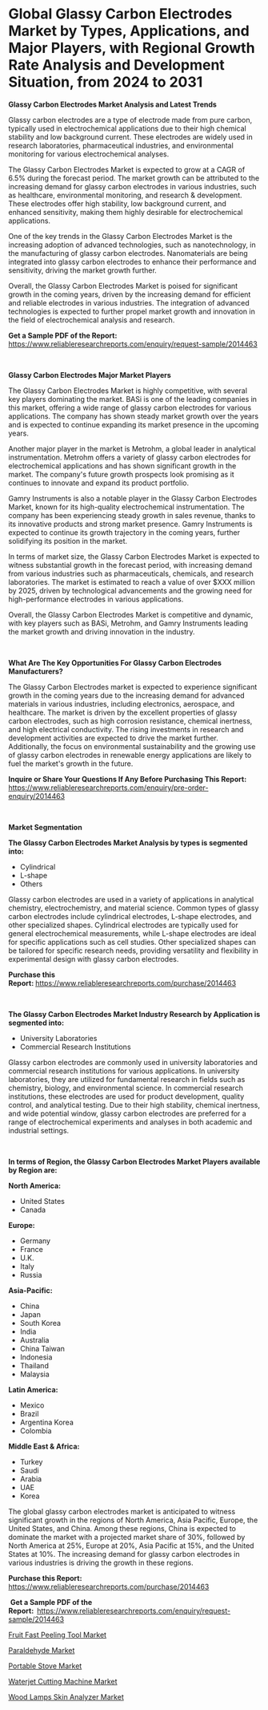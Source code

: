 <p><h1>Global Glassy Carbon Electrodes Market by Types, Applications, and Major Players, with Regional Growth Rate Analysis and Development Situation, from 2024 to 2031</h1></p><p><strong>Glassy Carbon Electrodes Market Analysis and Latest Trends</strong></p>
<p><p>Glassy carbon electrodes are a type of electrode made from pure carbon, typically used in electrochemical applications due to their high chemical stability and low background current. These electrodes are widely used in research laboratories, pharmaceutical industries, and environmental monitoring for various electrochemical analyses.</p><p>The Glassy Carbon Electrodes Market is expected to grow at a CAGR of 6.5% during the forecast period. The market growth can be attributed to the increasing demand for glassy carbon electrodes in various industries, such as healthcare, environmental monitoring, and research & development. These electrodes offer high stability, low background current, and enhanced sensitivity, making them highly desirable for electrochemical applications.</p><p>One of the key trends in the Glassy Carbon Electrodes Market is the increasing adoption of advanced technologies, such as nanotechnology, in the manufacturing of glassy carbon electrodes. Nanomaterials are being integrated into glassy carbon electrodes to enhance their performance and sensitivity, driving the market growth further.</p><p>Overall, the Glassy Carbon Electrodes Market is poised for significant growth in the coming years, driven by the increasing demand for efficient and reliable electrodes in various industries. The integration of advanced technologies is expected to further propel market growth and innovation in the field of electrochemical analysis and research.</p></p>
<p><strong>Get a Sample PDF of the Report:&nbsp;</strong> <a href="https://www.reliableresearchreports.com/enquiry/request-sample/2014463">https://www.reliableresearchreports.com/enquiry/request-sample/2014463</a></p>
<p>&nbsp;</p>
<p><strong>Glassy Carbon Electrodes Major Market Players</strong></p>
<p><p>The Glassy Carbon Electrodes Market is highly competitive, with several key players dominating the market. BASi is one of the leading companies in this market, offering a wide range of glassy carbon electrodes for various applications. The company has shown steady market growth over the years and is expected to continue expanding its market presence in the upcoming years. </p><p>Another major player in the market is Metrohm, a global leader in analytical instrumentation. Metrohm offers a variety of glassy carbon electrodes for electrochemical applications and has shown significant growth in the market. The company's future growth prospects look promising as it continues to innovate and expand its product portfolio.</p><p>Gamry Instruments is also a notable player in the Glassy Carbon Electrodes Market, known for its high-quality electrochemical instrumentation. The company has been experiencing steady growth in sales revenue, thanks to its innovative products and strong market presence. Gamry Instruments is expected to continue its growth trajectory in the coming years, further solidifying its position in the market.</p><p>In terms of market size, the Glassy Carbon Electrodes Market is expected to witness substantial growth in the forecast period, with increasing demand from various industries such as pharmaceuticals, chemicals, and research laboratories. The market is estimated to reach a value of over $XXX million by 2025, driven by technological advancements and the growing need for high-performance electrodes in various applications. </p><p>Overall, the Glassy Carbon Electrodes Market is competitive and dynamic, with key players such as BASi, Metrohm, and Gamry Instruments leading the market growth and driving innovation in the industry.</p></p>
<p>&nbsp;</p>
<p><strong>What Are The Key Opportunities For Glassy Carbon Electrodes Manufacturers?</strong></p>
<p><p>The Glassy Carbon Electrodes market is expected to experience significant growth in the coming years due to the increasing demand for advanced materials in various industries, including electronics, aerospace, and healthcare. The market is driven by the excellent properties of glassy carbon electrodes, such as high corrosion resistance, chemical inertness, and high electrical conductivity. The rising investments in research and development activities are expected to drive the market further. Additionally, the focus on environmental sustainability and the growing use of glassy carbon electrodes in renewable energy applications are likely to fuel the market's growth in the future.</p></p>
<p><strong>Inquire or Share Your Questions If Any Before Purchasing This Report:</strong> <a href="https://www.reliableresearchreports.com/enquiry/pre-order-enquiry/2014463">https://www.reliableresearchreports.com/enquiry/pre-order-enquiry/2014463</a></p>
<p>&nbsp;</p>
<p><strong>Market Segmentation</strong></p>
<p><strong>The Glassy Carbon Electrodes Market Analysis by types is segmented into:</strong></p>
<p><ul><li>Cylindrical</li><li>L-shape</li><li>Others</li></ul></p>
<p><p>Glassy carbon electrodes are used in a variety of applications in analytical chemistry, electrochemistry, and material science. Common types of glassy carbon electrodes include cylindrical electrodes, L-shape electrodes, and other specialized shapes. Cylindrical electrodes are typically used for general electrochemical measurements, while L-shape electrodes are ideal for specific applications such as cell studies. Other specialized shapes can be tailored for specific research needs, providing versatility and flexibility in experimental design with glassy carbon electrodes.</p></p>
<p><strong>Purchase this Report:&nbsp;</strong><a href="https://www.reliableresearchreports.com/purchase/2014463">https://www.reliableresearchreports.com/purchase/2014463</a></p>
<p>&nbsp;</p>
<p><strong>The Glassy Carbon Electrodes Market Industry Research by Application is segmented into:</strong></p>
<p><ul><li>University Laboratories</li><li>Commercial Research Institutions</li></ul></p>
<p><p>Glassy carbon electrodes are commonly used in university laboratories and commercial research institutions for various applications. In university laboratories, they are utilized for fundamental research in fields such as chemistry, biology, and environmental science. In commercial research institutions, these electrodes are used for product development, quality control, and analytical testing. Due to their high stability, chemical inertness, and wide potential window, glassy carbon electrodes are preferred for a range of electrochemical experiments and analyses in both academic and industrial settings.</p></p>
<p>&nbsp;</p>
<p><strong>In terms of Region, the Glassy Carbon Electrodes Market Players available by Region are:</strong></p>
<p>
    <p> <strong> North America: </strong>
        <ul>
            <li>United States</li>
            <li>Canada</li>
        </ul>
        </p> 
    <p> <strong> Europe: </strong>
        <ul>
            <li>Germany</li>
            <li>France</li>
            <li>U.K.</li>
            <li>Italy</li>
            <li>Russia</li>
        </ul>
        </p> 
    <p> <strong> Asia-Pacific: </strong>
        <ul>
            <li>China</li>
            <li>Japan</li>
            <li>South Korea</li>
            <li>India</li>
            <li>Australia</li>
            <li>China Taiwan</li>
            <li>Indonesia</li>
            <li>Thailand</li>
            <li>Malaysia</li>
        </ul>
        </p> 
    <p> <strong> Latin America: </strong>
        <ul>
            <li>Mexico</li>
            <li>Brazil</li>
            <li>Argentina Korea</li>
            <li>Colombia</li>
        </ul>
        </p> 
    <p> <strong> Middle East & Africa: </strong>
        <ul>
            <li>Turkey</li>
            <li>Saudi</li>
            <li>Arabia</li>
            <li>UAE</li>
            <li>Korea</li>
        </ul>
    </p>
    </p>
<p><p>The global glassy carbon electrodes market is anticipated to witness significant growth in the regions of North America, Asia Pacific, Europe, the United States, and China. Among these regions, China is expected to dominate the market with a projected market share of 30%, followed by North America at 25%, Europe at 20%, Asia Pacific at 15%, and the United States at 10%. The increasing demand for glassy carbon electrodes in various industries is driving the growth in these regions.</p></p>
<p><strong>Purchase this Report: </strong><a href="https://www.reliableresearchreports.com/purchase/2014463">https://www.reliableresearchreports.com/purchase/2014463</a></p>
<p>&nbsp;<strong>Get a Sample PDF of the Report:&nbsp;&nbsp;</strong><a href="https://www.reliableresearchreports.com/enquiry/request-sample/2014463">https://www.reliableresearchreports.com/enquiry/request-sample/2014463</a></p>
<p><strong></strong></p>
<p><p><a href="https://metal-farmhouse-e95.notion.site/Fruit-Fast-Peeling-Tool-Market-Analysis-Examines-its-Scope-on-Growth-Opportunities-and-Forecasted-T-1e894d566cb744b3b13523627352f867">Fruit Fast Peeling Tool Market</a></p><p><a href="https://view.publitas.com/reportprime-1/paraldehyde-market-size-growing-and-forecasted-for-period-from-2024-2031-and-provides-complete-market-analysis-of-this-market/">Paraldehyde Market</a></p><p><a href="https://view.publitas.com/reportprime-1/portable-stove-market-size-growing-and-forecasted-for-period-from-2024-2031-and-provides-complete-market-analysis-of-this-market/">Portable Stove Market</a></p><p><a href="https://gratis-rainforest-2ca.notion.site/Global-Waterjet-Cutting-Machine-Market-Size-and-Market-Trends-Insights-and-Projections-from-2024-to-22c93f7e9c1340ac8c4960a4db517dbc">Waterjet Cutting Machine Market</a></p><p><a href="https://crocus-run-b5a.notion.site/Global-Wood-Lamps-Skin-Analyzer-Market-Size-and-Market-Trends-Insights-and-Projections-from-2024-to-9915424179764c649b0ba70945e3f5d9">Wood Lamps Skin Analyzer Market</a></p></p>